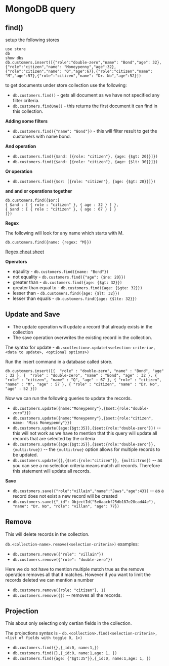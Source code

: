 # MongoDB query 

## find() 

setup the following stores 
```
use store
db
show dbs
db.customers.insert([{"role":"double-zero","name": "Bond","age": 32},{"role":"citizen","name": "Moneypenny","age":32},{"role":"citizen","name": "Q","age":67},{"role":"citizen","name": "M","age":57},{"role":"citizen","name": "Dr. No","age":52}])

```

to get documents under store collection use the following: 
* `db.customers.find()` - gets all document as we have not specified any filter criteria. 
* `db.customers.findOne()` - this returns the first document it can find in this collection. 

**Adding some filters**

* `db.customers.find({"name": "Bond"})` - this will filter result to get the customers with name
  bond. 

**And operation** 

* `db.customers.find({$and: [{role: "citizen"}, {age: {$gt: 20}}]})`
* `db.customers.find({$and: [{role: "citizen"}, {age: {$lt: 30}}]})` 

**Or operation** 

* `db.customers.find({$or: [{role: "citizen"}, {age: {$gt: 20}}]})`


**and and or operations together** 

```
db.customers.find({$or:[
{ $and : [ { role : "citizen" }, { age : 32 } ] },
{ $and : [ { role : "citizen" }, { age : 67 } ] }
]})
```

**Regex** 

The following will look for any name which starts with M. 

```
db.customers.find({name: {regex: ^M}}) 
```
[Regex cheat sheet](regex.pdf) 

**Operators**  

* eqaulity -  `db.customers.find({name: "Bond"})`
* not equality - `db.customers.find({"age": {$ne: 20}})`
* greater than - `db.customers.find({age: {$gt: 32}})`
* greater than equal to - `db.customers.find({age: {$gte: 32}})`
* lesser than - `db.customers.find({age: {$lt: 32}})`
* lesser than equals - `db.customers.find({age: {$lte: 32}})`


## Update and Save 

* The update operation will update a record that already exists in the collection 
* The save operation overwrites the existing record in the collection. 

The syntax for update - `db.<collection>.update(<selection-criteria>,<data to update>, <optional
options>)`

Run the insert command in a database called store. 

```
db.customers.insert([{  "role" : "double-zero", "name" : "Bond", "age" : 32 }, {  "role" : "double-zero", "name" : "Bond", "age" : 32 }, { "role" : "citizen", "name" : "Q", "age" : 67 }, { "role" : "citizen", "name" : "M", "age" : 57 }, { "role" : "citizen", "name" : "Dr. No", "age" : 52 }])
```

Now we can run the following queries to update the records. 

* `db.customers.update({name:"Moneypenny"},{$set:{role:"double-zero"}})`
* `db.customers.update({name:"Moneypenny"},{$set:{role:"citizen", name: "Miss Moneypenny"}})`
* `db.customers.update({age:{$gt:35}},{$set:{role:"double-zero"}})` -- this will not work as we have
  to mention that this query will update all records that are selected by the criteria
* `db.customers.update({age:{$gt:35}},{$set:{role:"double-zero"}}, {multi:true})` -- the
  `{multi:true}` option allows for multiple records to be updated. 
* `db.customers.update({},{$set:{role:"citizen"}}, {multi:true})` -- as you can see a no selection
  criteria means match all records. Therefore this statement will update all records. 

**Save** 

* `db.customers.save({"role":"villain","name":"Jaws","age":43})`  -- as a record does not exist a
  new record will be created
* `db.customers.save({"_id": ObjectId("5e0aacbf25db187e28cad44e"), "name": "Dr. No", "role": "villan", "age": 77})`  


## Remove 

This will delete records in the collection. 

`db.<collection-name>.remove(<selection-criteria>)` 
examples: 
* `db.customers.remove({"role": "villain"})`
* `db.customers.remove({"role": "double-zero"})`

Here we do not have to mention multiple match true as the remove operation removes all that it
matches. However if you want to limit the records deleted we can mention a number 

* `db.customers.remove({role: "citizen"}, 1)`
* `db.customers.remove({})` -- removes all the records. 


## Projection 

This about only selecting only certian fields in the collection. 

The projections syntax is - `db.<collection>.find(<selection-criteria>, <list of fields with
toggle 0, 1>)`

* `db.customers.find({},{_id:0, name:1,})`
* `db.customers.find({},{_id:0, name:1,age: 1, })`
* `db.customers.find({age: {"$gt:35"}},{_id:0, name:1,age: 1, })`

